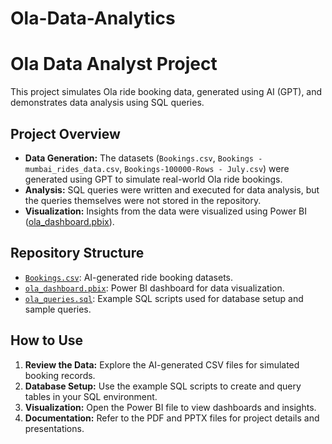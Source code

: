 # Ola-Data-Analytics

# Ola Data Analyst Project

This project simulates Ola ride booking data, generated using AI (GPT), and demonstrates data analysis using SQL queries.

## Project Overview

- **Data Generation:** The datasets (`Bookings.csv`, `Bookings - mumbai_rides_data.csv`, `Bookings-100000-Rows - July.csv`) were generated using GPT to simulate real-world Ola ride bookings.
- **Analysis:** SQL queries were written and executed for data analysis, but the queries themselves were not stored in the repository.
- **Visualization:** Insights from the data were visualized using Power BI ([ola_dashboard.pbix](ola_dashboard.pbix)).

## Repository Structure

- [`Bookings.csv`](Bookings.csv): AI-generated ride booking datasets.
- [`ola_dashboard.pbix`](ola_dashboard.pbix): Power BI dashboard for data visualization.
- [`ola_queries.sql`](ola_queries.sql): Example SQL scripts used for database setup and sample queries.

## How to Use

1. **Review the Data:** Explore the AI-generated CSV files for simulated booking records.
2. **Database Setup:** Use the example SQL scripts to create and query tables in your SQL environment.
3. **Visualization:** Open the Power BI file to view dashboards and insights.
4. **Documentation:** Refer to the PDF and PPTX files for project details and presentations.
